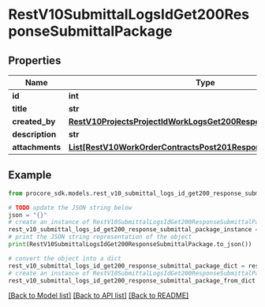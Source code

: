 # RestV10SubmittalLogsIdGet200ResponseSubmittalPackage


## Properties

Name | Type | Description | Notes
------------ | ------------- | ------------- | -------------
**id** | **int** |  | [optional] 
**title** | **str** |  | [optional] 
**created_by** | [**RestV10ProjectsProjectIdWorkLogsGet200ResponseInnerCreatedBy**](RestV10ProjectsProjectIdWorkLogsGet200ResponseInnerCreatedBy.md) |  | [optional] 
**description** | **str** |  | [optional] 
**attachments** | [**List[RestV10WorkOrderContractsPost201ResponseAttachmentsInner]**](RestV10WorkOrderContractsPost201ResponseAttachmentsInner.md) |  | [optional] 

## Example

```python
from procore_sdk.models.rest_v10_submittal_logs_id_get200_response_submittal_package import RestV10SubmittalLogsIdGet200ResponseSubmittalPackage

# TODO update the JSON string below
json = "{}"
# create an instance of RestV10SubmittalLogsIdGet200ResponseSubmittalPackage from a JSON string
rest_v10_submittal_logs_id_get200_response_submittal_package_instance = RestV10SubmittalLogsIdGet200ResponseSubmittalPackage.from_json(json)
# print the JSON string representation of the object
print(RestV10SubmittalLogsIdGet200ResponseSubmittalPackage.to_json())

# convert the object into a dict
rest_v10_submittal_logs_id_get200_response_submittal_package_dict = rest_v10_submittal_logs_id_get200_response_submittal_package_instance.to_dict()
# create an instance of RestV10SubmittalLogsIdGet200ResponseSubmittalPackage from a dict
rest_v10_submittal_logs_id_get200_response_submittal_package_from_dict = RestV10SubmittalLogsIdGet200ResponseSubmittalPackage.from_dict(rest_v10_submittal_logs_id_get200_response_submittal_package_dict)
```
[[Back to Model list]](../README.md#documentation-for-models) [[Back to API list]](../README.md#documentation-for-api-endpoints) [[Back to README]](../README.md)


